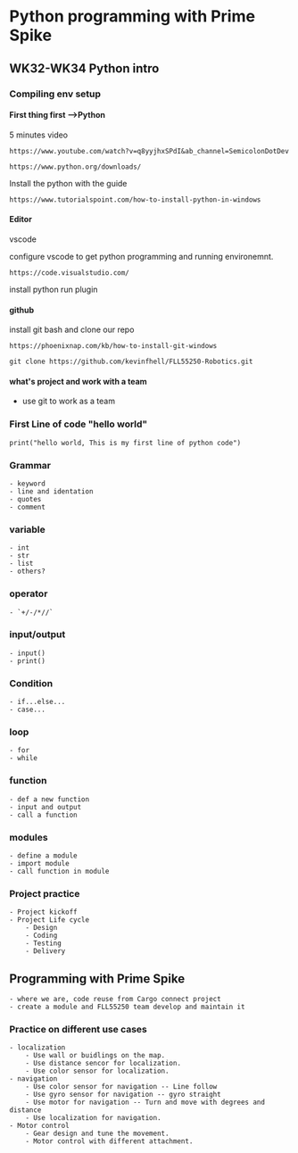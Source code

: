 # Python programming with Prime Spike


## WK32-WK34 Python intro

### Compiling env setup

#### First thing first -->Python

5 minutes video

```https://www.youtube.com/watch?v=q8yyjhxSPdI&ab_channel=SemicolonDotDev```


```https://www.python.org/downloads/```


Install the python with the guide


```https://www.tutorialspoint.com/how-to-install-python-in-windows```


#### Editor

vscode

configure vscode to get python programming and running environemnt. 


```https://code.visualstudio.com/```


install python run plugin



#### github

install git bash and clone our repo


```https://phoenixnap.com/kb/how-to-install-git-windows```

```git clone https://github.com/kevinfhell/FLL55250-Robotics.git```


#### what's project and work with a team

- use git to work as a team

### First Line of code "hello world"


```print("hello world, This is my first line of python code")```


### Grammar
	- keyword
	- line and identation
	- quotes
	- comment

### variable 
	- int
	- str
	- list
	- others?

### operator
	- `+/-/*//`

### input/output
	- input()
	- print()

### Condition
	- if...else...
	- case...

### loop
	- for
	- while

### function
	- def a new function
	- input and output
	- call a function

### modules
	- define a module
	- import module
	- call function in module

### Project practice
	- Project kickoff
	- Project Life cycle
		- Design
		- Coding
		- Testing
		- Delivery


## Programming with Prime Spike
	- where we are, code reuse from Cargo connect project
	- create a module and FLL55250 team develop and maintain it 


### Practice on different use cases
	- localization
		- Use wall or buidlings on the map.
		- Use distance sencor for localization. 
		- Use color sensor for localization. 
	- navigation
		- Use color sensor for navigation -- Line follow
		- Use gyro sensor for navigation -- gyro straight
		- Use motor for navigation -- Turn and move with degrees and distance 
		- Use localization for navigation. 
	- Motor control
		- Gear design and tune the movement. 
		- Motor control with different attachment.

